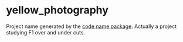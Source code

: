 # yellow_photography

Project name generated by the [code name package](svmiller.com/codename/). Actually a project studying F1 over and under cuts.
